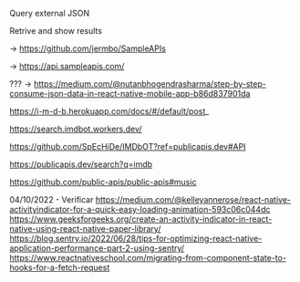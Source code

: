 Query external JSON

Retrive and show results

-> https://github.com/jermbo/SampleAPIs

-> https://api.sampleapis.com/

??? -> https://medium.com/@nutanbhogendrasharma/step-by-step-consume-json-data-in-react-native-mobile-app-b86d837901da

https://i-m-d-b.herokuapp.com/docs/#/default/post_

https://search.imdbot.workers.dev/

https://github.com/SpEcHiDe/IMDbOT?ref=publicapis.dev#API

https://publicapis.dev/search?q=imdb

https://github.com/public-apis/public-apis#music


04/10/2022 - Verificar
https://medium.com/@kelleyannerose/react-native-activityindicator-for-a-quick-easy-loading-animation-593c06c044dc
https://www.geeksforgeeks.org/create-an-activity-indicator-in-react-native-using-react-native-paper-library/
https://blog.sentry.io/2022/06/28/tips-for-optimizing-react-native-application-performance-part-2-using-sentry/
https://www.reactnativeschool.com/migrating-from-component-state-to-hooks-for-a-fetch-request
